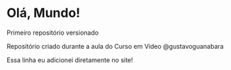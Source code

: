 # Olá, Mundo!
 Primeiro repositório versionado

 Repositório criado durante a aula do Curso em Vídeo @gustavoguanabara
 
 Essa linha eu adicionei diretamente no site!
